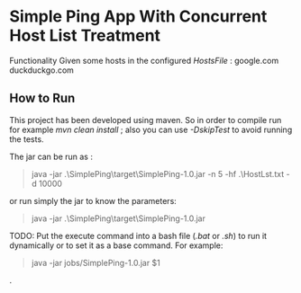 Simple Ping App With Concurrent Host List Treatment
=======================================================

Functionality
    Given some hosts in the configured *HostsFile* :
        google.com
        duckduckgo.com




How to Run
----------------------------------
This project has been developed using maven. So in order to compile run for example *mvn clean install* ; also you can use *-DskipTest* to avoid running the tests.

The jar can be run as :
> java -jar .\SimplePing\target\SimplePing-1.0.jar -n 5 -hf .\HostLst.txt -d 10000

or run simply the jar to know the parameters:
> java -jar .\SimplePing\target\SimplePing-1.0.jar

TODO: Put the execute command into a bash file (*.bat* or *.sh*) to run it dynamically or to set it as a base command. For example:
> java -jar jobs/SimplePing-1.0.jar $1

.